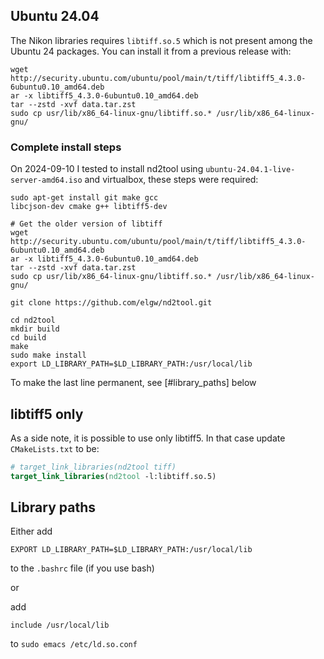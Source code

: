 ## Ubuntu 24.04

The Nikon libraries requires `libtiff.so.5` which is not present among
the Ubuntu 24 packages. You can install it from a previous release with:

``` shell
wget http://security.ubuntu.com/ubuntu/pool/main/t/tiff/libtiff5_4.3.0-6ubuntu0.10_amd64.deb
ar -x libtiff5_4.3.0-6ubuntu0.10_amd64.deb
tar --zstd -xvf data.tar.zst
sudo cp usr/lib/x86_64-linux-gnu/libtiff.so.* /usr/lib/x86_64-linux-gnu/
```

### Complete install steps
On 2024-09-10 I tested to install nd2tool using
`ubuntu-24.04.1-live-server-amd64.iso` and virtualbox, these steps
were required:

``` shell
sudo apt-get install git make gcc
libcjson-dev cmake g++ libtiff5-dev

# Get the older version of libtiff
wget http://security.ubuntu.com/ubuntu/pool/main/t/tiff/libtiff5_4.3.0-6ubuntu0.10_amd64.deb
ar -x libtiff5_4.3.0-6ubuntu0.10_amd64.deb
tar --zstd -xvf data.tar.zst
sudo cp usr/lib/x86_64-linux-gnu/libtiff.so.* /usr/lib/x86_64-linux-gnu/

git clone https://github.com/elgw/nd2tool.git

cd nd2tool
mkdir build
cd build
make
sudo make install
export LD_LIBRARY_PATH=$LD_LIBRARY_PATH:/usr/local/lib
```

To make the last line permanent, see [#library_paths] below

## libtiff5 only
As a side note, it is possible to use only libtiff5. In that case
 update `CMakeLists.txt` to be:

``` cmake
# target_link_libraries(nd2tool tiff)
target_link_libraries(nd2tool -l:libtiff.so.5)
```


## Library paths

Either add
``` shell
EXPORT LD_LIBRARY_PATH=$LD_LIBRARY_PATH:/usr/local/lib
```
to the `.bashrc` file (if you use bash)

or

add

```
include /usr/local/lib
```
to
`sudo emacs /etc/ld.so.conf`
